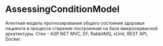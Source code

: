 # AssessingConditionModel
Агентная модель прогнозирования общего состояния здоровья пациента в процессе старения построенная на базе микросервисной архитектуры.
Стек - ASP.NET MVC, EF, RabbitMQ, xUnit, REST API, Docker.
